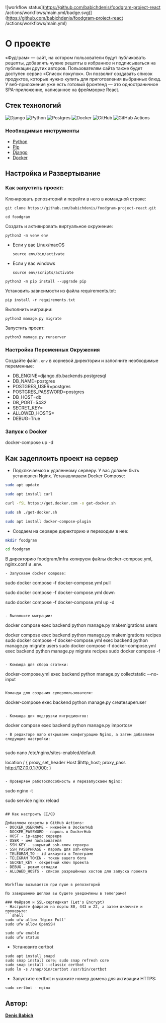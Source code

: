 ![workflow status](https://github.com/babichdenis/foodgram-project-react
/actions/workflows/main.yml/badge.svg)](https://github.com/babichdenis/foodgram-project-react
/actions/workflows/main.yml)



# О проекте
«Фудграм» — сайт, на котором пользователи будут публиковать рецепты, добавлять чужие рецепты в избранное и подписываться на публикации других авторов. Пользователям сайта также будет доступен сервис «Список покупок». Он позволит создавать список продуктов, которые нужно купить для приготовления выбранных блюд.
У веб-приложения уже есть готовый фронтенд — это одностраничное SPA-приложение, написанное на фреймворке React. 


## Стек технологий

![Django](https://img.shields.io/badge/django-%23092E20.svg?style=for-the-badge&logo=django&logoColor=white)
![Python](https://img.shields.io/badge/python-3670A0?style=for-the-badge&logo=python&logoColor=ffdd54)
![Postgres](https://img.shields.io/badge/postgres-%23316192.svg?&style=for-the-badge&logo=postgresql&logoColor=white)
![Docker](https://img.shields.io/badge/docker%20-%230db7ed.svg?&style=for-the-badge&logo=docker&logoColor=white)
![GitHub](https://img.shields.io/badge/github%20-%23121011.svg?&style=for-the-badge&logo=github&logoColor=white)
![GitHub Actions](https://img.shields.io/badge/github%20actions%20-%232671E5.svg?&style=for-the-badge&logo=github%20actions&logoColor=white)

### Необходимые инструменты

* [Python](https://www.python.org/)
* [Pip](https://pypi.org/project/pip/)
* [Django](https://www.djangoproject.com/)
* [Docker](https://www.docker.com/)


## Настройка и Развертывание
### Как запустить проект:

Клонировать репозиторий и перейти в него в командной строке:

```
git clone https://github.com/babichdenis/foodgram-project-react.git
```

```
cd foodgram
```

Cоздать и активировать виртуальное окружение:

```
python3 -m venv env
```

* Если у вас Linux/macOS

    ```
    source env/bin/activate
    ```

* Если у вас windows

    ```
    source env/scripts/activate
    ```

```
python3 -m pip install --upgrade pip
```

Установить зависимости из файла requirements.txt:

```
pip install -r requirements.txt
```

Выполнить миграции:

```
python3 manage.py migrate
```

Запустить проект:

```
python3 manage.py runserver
```


### Настройка Переменных Окружения
Создайте файл `.env` в корневой директории и заполните необходимые переменные:

- DB_ENGINE=django.db.backends.postgresql
- DB_NAME=postgres
- POSTGRES_USER=postgres
- POSTGRES_PASSWORD=postgres
- DB_HOST=db
- DB_PORT=5432
- SECRET_KEY=
- ALLOWED_HOSTS=
- DEBUG=True

### Запуск с Docker

docker-compose up -d

## Как задеплоить проект на сервер

- Подключаемся к удаленному серверу. У вас должен быть установлен Nginx. Устанавливаем Docker Compose:

```bash
sudo apt update

sudo apt install curl

curl -fSL https://get.docker.com -o get-docker.sh

sudo sh ./get-docker.sh

sudo apt install docker-compose-plugin 
```

- Создаем на сервере директорию и переходим в нее:

```bash
mkdir foodgram

cd foodgram
```

В директорию foodgram/infra копируем файлы docker-compose.yml, nginx.conf и .env.
```
- Запускаем docker compose:
```

sudo docker compose -f docker-compose.yml pull
            
sudo docker compose -f docker-compose.yml down
            
sudo docker compose -f docker-compose.yml up -d
   ```

- Выполните миграции:
```         
docker compose exec backend python manage.py makemigrations users
            
docker compose exec backend python manage.py makemigrations recipes
            sudo docker compose -f
docker-compose.yml exec backend python manage.py migrate users
            sudo docker compose -f
docker-compose.yml exec backend python manage.py migrate recipes
            sudo docker compose -f 
```

- Команда для сбора статики:
```
docker-compose.yml exec backend python manage.py collectstatic --no-input
```

Команда для создания суперпользователя:
```
docker-compose exec backend python manage.py createsuperuser
```

- Команда для подгрузки ингредиентов:
```
docker compose exec backend python manage.py importcsv
```
- В редакторе nano открываем конфигурацию Nginx, а затем добавляем следующие настройки:


```
sudo nano /etc/nginx/sites-enabled/default

location / {
    proxy_set_header Host $http_host;
    proxy_pass http://127.0.0.1:7000;
}
```

- Проверяем работоспособность и перезапускаем Nginx:

```
sudo nginx -t

sudo service nginx reload
```

## Как настроить CI/CD

Добавляем секреты в GitHub Actions:
- DOCKER_USERNAME - никнейм в DockerHub
- DOCKER_PASSWORD - пароль в DockerHub
- HOST - ip-адрес сервера
- USER - имя пользователя
- SSH_KEY - закрытый ssh-ключ сервера
- SSH_PASSPHRASE - пароль для ssh-ключа
- TELEGRAM_TO - id аккаунта в Телеграме
- TELEGRAM_TOKEN - токен вашего бота
- SECRET_KEY - секретный ключ проекта
- DEBUG - режим отладки
- ALLOWED_HOSTS - список разрешённых хостов для запуска проекта


Workflow вызывается при пуше в репозиторий

По завершению деплоя вы будете уведомлены в телеграме!

### Файрвол и SSL-сертификат (Let's Encrypt)
- Настройте файрвол на порты 80, 443 и 22, а затем включите и проверьте:
```shell
sudo ufw allow 'Nginx Full'
sudo ufw allow OpenSSH

sudo ufw enable
sudo ufw status
```
- Установите certbot
```shell
sudo apt install snapd
sudo snap install core; sudo snap refresh core
sudo snap install --classic certbot
sudo ln -s /snap/bin/certbot /usr/bin/certbot 
```
- Запустите certbot и укажите номер домена для активации HTTPS:
```shell
sudo certbot --nginx
```

## Автор:
**[Denis Babich](https://github.com/babichdenis/)**


